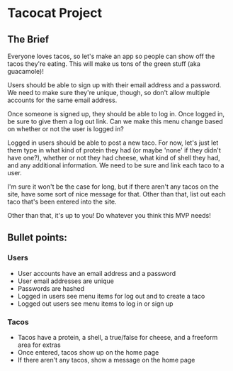 # Tacocat Project

## The Brief

Everyone loves tacos, so let's make an app so people can show off the tacos they're eating.
This will make us tons of the green stuff (aka guacamole)!

Users should be able to sign up with their email address and a password. We need to make sure they're unique,
though, so don't allow multiple accounts for the same email address.

Once someone is signed up, they should be able to log in. Once logged in, be sure to give them a log out link.
Can we make this menu change based on whether or not the user is logged in?

Logged in users should be able to post a new taco. For now, let's just let them type in what kind of protein
 they had (or maybe 'none' if they didn't have one?), whether or not they had cheese, what kind of shell they had,
  and any additional information. We need to be sure and link each taco to a user.

I'm sure it won't be the case for long, but if there aren't any tacos on the site, have some sort of nice message
for that. Other than that, list out each taco that's been entered into the site.

Other than that, it's up to you! Do whatever you think this MVP needs!

## Bullet points:

### Users

* User accounts have an email address and a password
* User email addresses are unique
* Passwords are hashed
* Logged in users see menu items for log out and to create a taco
* Logged out users see menu items to log in or sign up

### Tacos

* Tacos have a protein, a shell, a true/false for cheese, and a freeform area for extras
* Once entered, tacos show up on the home page
* If there aren't any tacos, show a message on the home page